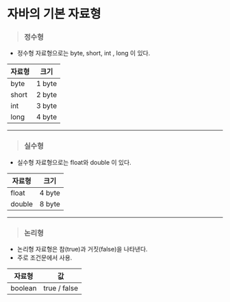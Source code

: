 # 자바의 기본 자료형

> ### 정수형

+ 정수형 자료형으로는 byte, short, int , long 이 있다.
  
| 자료형   | 크기     |
|-------|--------|
| byte  | 1 byte |
| short | 2 byte |
| int   | 3 byte |
| long  | 4 byte |

---

> ### 실수형

+ 실수형 자료형으로는 float와 double 이 있다.

| 자료형    | 크기     |
|--------|--------|
| float  | 4 byte |
| double | 8 byte |


---

> ### 논리형

+ 논리형 자료형은 참(true)과 거짓(false)을 나타낸다.
+ 주로 조건문에서 사용. 

| 자료형     | 값            |
|---------|--------------|
| boolean | true / false |

